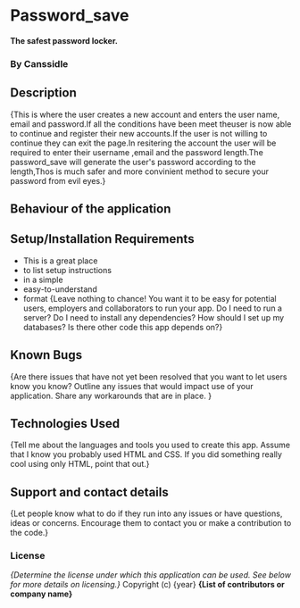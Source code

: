 # Password_save
#### The safest password locker.
### By Canssidle

## Description 
{This is where the user creates a new account and enters the user name, email and password.If all the conditions have been meet theuser is now able to continue and register their new accounts.If the user is not willing to continue they can exit the page.In resitering the account the user will be required to enter their username ,email and the password length.The password_save will generate the user's password according to the length,Thos is much safer and more convinient method to secure your password from evil eyes.}

## Behaviour of the application

## Setup/Installation Requirements
* This is a great place
* to list setup instructions
* in a simple
* easy-to-understand
* format
{Leave nothing to chance! You want it to be easy for potential users, employers and collaborators to run your app. Do I need to run a server? Do I need to install any dependencies? How should I set up my databases? Is there other code this app depends on?}
## Known Bugs
{Are there issues that have not yet been resolved that you want to let users know you know? Outline any issues that would impact use of your application. Share any workarounds that are in place. }
## Technologies Used
{Tell me about the languages and tools you used to create this app. Assume that I know you probably used HTML and CSS. If you did something really cool using only HTML, point that out.}
## Support and contact details
{Let people know what to do if they run into any issues or have questions, ideas or concerns.  Encourage them to contact you or make a contribution to the code.}
### License
*{Determine the license under which this application can be used.  See below for more details on licensing.}*
Copyright (c) {year} **{List of contributors or company name}**
  